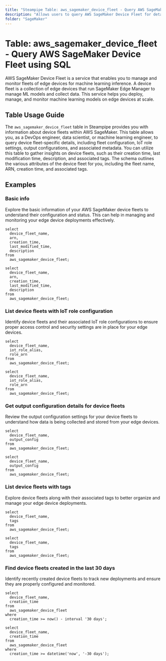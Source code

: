 ```yaml
---
title: "Steampipe Table: aws_sagemaker_device_fleet - Query AWS SageMaker Device Fleet using SQL"
description: "Allows users to query AWS SageMaker Device Fleet for detailed information about device fleets, including their configuration, status, and associated metadata."
folder: "SageMaker"
---
```


# Table: aws_sagemaker_device_fleet - Query AWS SageMaker Device Fleet using SQL

AWS SageMaker Device Fleet is a service that enables you to manage and monitor fleets of edge devices for machine learning inference. A device fleet is a collection of edge devices that run SageMaker Edge Manager to manage ML models and collect data. This service helps you deploy, manage, and monitor machine learning models on edge devices at scale.

## Table Usage Guide

The `aws_sagemaker_device_fleet` table in Steampipe provides you with information about device fleets within AWS SageMaker. This table allows you, as a DevOps engineer, data scientist, or machine learning engineer, to query device fleet-specific details, including fleet configuration, IoT role settings, output configurations, and associated metadata. You can utilize this table to gather insights on device fleets, such as their creation time, last modification time, description, and associated tags. The schema outlines the various attributes of the device fleet for you, including the fleet name, ARN, creation time, and associated tags.

## Examples

### Basic info
Explore the basic information of your AWS SageMaker device fleets to understand their configuration and status. This can help in managing and monitoring your edge device deployments effectively.

```sql+postgres
select
  device_fleet_name,
  arn,
  creation_time,
  last_modified_time,
  description
from
  aws_sagemaker_device_fleet;
```

```sql+sqlite
select
  device_fleet_name,
  arn,
  creation_time,
  last_modified_time,
  description
from
  aws_sagemaker_device_fleet;
```

### List device fleets with IoT role configuration
Identify device fleets and their associated IoT role configurations to ensure proper access control and security settings are in place for your edge devices.

```sql+postgres
select
  device_fleet_name,
  iot_role_alias,
  role_arn
from
  aws_sagemaker_device_fleet;
```

```sql+sqlite
select
  device_fleet_name,
  iot_role_alias,
  role_arn
from
  aws_sagemaker_device_fleet;
```

### Get output configuration details for device fleets
Review the output configuration settings for your device fleets to understand how data is being collected and stored from your edge devices.

```sql+postgres
select
  device_fleet_name,
  output_config
from
  aws_sagemaker_device_fleet;
```

```sql+sqlite
select
  device_fleet_name,
  output_config
from
  aws_sagemaker_device_fleet;
```

### List device fleets with tags
Explore device fleets along with their associated tags to better organize and manage your edge device deployments.

```sql+postgres
select
  device_fleet_name,
  tags
from
  aws_sagemaker_device_fleet;
```

```sql+sqlite
select
  device_fleet_name,
  tags
from
  aws_sagemaker_device_fleet;
```

### Find device fleets created in the last 30 days
Identify recently created device fleets to track new deployments and ensure they are properly configured and monitored.

```sql+postgres
select
  device_fleet_name,
  creation_time
from
  aws_sagemaker_device_fleet
where
  creation_time >= now() - interval '30 days';
```

```sql+sqlite
select
  device_fleet_name,
  creation_time
from
  aws_sagemaker_device_fleet
where
  creation_time >= datetime('now', '-30 days');
``` 